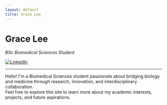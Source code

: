 ```yaml
---
layout: default
title: Grace Lee
---
```


# Grace Lee  
_BSc Biomedical Sciences Student_

[![LinkedIn](https://img.shields.io/badge/LinkedIn-0077B5?style=for-the-badge&logo=linkedin&logoColor=white)](https://linkedin.com/in/yourprofile)

---

Hello! I'm a Biomedical Sciences student passionate about bridging biology and medicine through research, innovation, and interdisciplinary collaboration.  
Feel free to explore this site to learn more about my academic interests, projects, and future aspirations.

